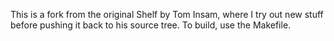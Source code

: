 This is a fork from the original Shelf by Tom Insam, where I try out new stuff before pushing it back to his source tree. To build, use the Makefile.